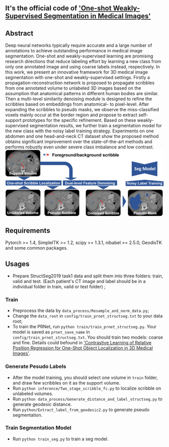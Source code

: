 ## It's the official code of ['One-shot Weakly-Supervised Segmentation in Medical Images'](https://arxiv.org/abs/2111.10773)
## Abstract
Deep neural networks typically  require accurate and a large number of annotations to achieve outstanding performance in medical image segmentation. One-shot and weakly-supervised learning are promising research directions that reduce labeling effort by learning a new class from only one annotated image and using coarse labels instead, respectively. In this work, we present an innovative framework for 3D medical image segmentation with one-shot and weakly-supervised settings. Firstly a propagation-reconstruction network is proposed to propagate scribbles from one annotated volume to unlabeled 3D images based on the assumption that anatomical patterns in different human bodies are similar. Then a multi-level similarity denoising module is designed to refine the scribbles based on embeddings from anatomical- to pixel-level. After expanding the scribbles to pseudo masks, we observe the miss-classified voxels mainly occur at the border region and propose to extract self-support prototypes for the specific refinement. Based on these weakly-supervised segmentation results, we further train a segmentation model for the new class with the noisy label training strategy. Experiments on one abdomen and one head-and-neck CT dataset show the proposed method obtains significant improvement over the state-of-the-art methods and performs robustly even under severe class imbalance and low contrast. 
![image](https://github.com/LWHYC/OneShot_WeaklySeg/blob/main/train_framework.png)

## Requirements
Pytorch >= 1.4, SimpleITK >= 1.2, scipy >= 1.3.1, nibabel >= 2.5.0, GeodisTK and some common packages.

## Usages
- Prepare StructSeg2019 task1 data and split them into three folders: train, valid and test. (Each patient's CT image and label should be in a individual folder in train, valid or test folder) ;
### Train 
- Preprocess the data by `data_process/Resample_and_norm_data.py`;
- Change the `data_root` in `config/train_prnet_structseg.txt` to your data root;
- To train the PRNet, run `python train/train_prnet_structseg.py`. Your model is saved as `prnet_save_name` in `config/train_prnet_structseg.txt`. You should train two models: coarse and fine. Details could befound in ['Contrastive Learning of Relative Position Regression for One-Shot Object Localization in 3D Medical Images'](https://arxiv.org/abs/2012.07043).
### Generate Pesudo Labels
- After the model training, you should select one volume in `train` folder, and draw few scribbles on it as the support volume.
- Run `python inference/Two_stage_scribble_fc.py` to localize scribble on unlabeled volumes.
- Run `python data_process/Generate_distance_and_label_structseg.py` to generate geodesic distance.
- Run `python/Extract_label_from_geodesic2.py` to generate pseudo segmentation.
### Train Segmentation Model
- Run `python train_seg.py` to train a seg model.
